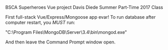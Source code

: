 BSCA Superheroes Vue project
Davis Diede
Summer Part-Time 2017 Class

First full-stack Vue/Express/Mongoose app evar!  To run database after computer restart, you *MUST* run:

  "C:\Program Files\MongoDB\Server\3.4\bin\mongod.exe"

And then leave the Command Prompt window open.
